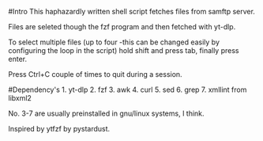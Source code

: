 #Intro
This haphazardly written shell script fetches files from samftp server.

Files are seleted though the fzf program and then fetched with yt-dlp.

To select multiple files (up to four -this can be changed easily by configuring
        the loop in the script) hold shift and press tab, finally press enter.

Press Ctrl+C couple of times to quit during a session.

#Dependency's
    1. yt-dlp
    2. fzf
    3. awk
    4. curl
    5. sed
    6. grep
    7. xmllint from libxml2

No. 3-7 are usually preinstalled in gnu/linux systems, I think.



Inspired by ytfzf by pystardust.
